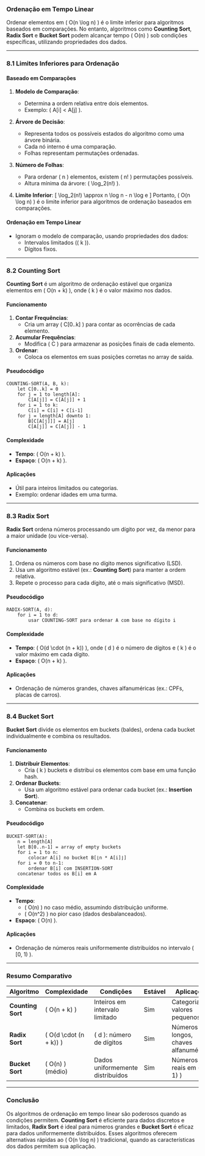### **Ordenação em Tempo Linear**

Ordenar elementos em \( O(n \log n) \) é o limite inferior para algoritmos baseados em comparações. No entanto, algoritmos como **Counting Sort**, **Radix Sort** e **Bucket Sort** podem alcançar tempo \( O(n) \) sob condições específicas, utilizando propriedades dos dados.

---

### **8.1 Limites Inferiores para Ordenação**

#### **Baseado em Comparações**
1. **Modelo de Comparação**:
   - Determina a ordem relativa entre dois elementos.
   - Exemplo: \( A[i] < A[j] \).

2. **Árvore de Decisão**:
   - Representa todos os possíveis estados do algoritmo como uma árvore binária.
   - Cada nó interno é uma comparação.
   - Folhas representam permutações ordenadas.

3. **Número de Folhas**:
   - Para ordenar \( n \) elementos, existem \( n! \) permutações possíveis.
   - Altura mínima da árvore: \( \log_2(n!) \).

4. **Limite Inferior**:
   \[
   \log_2(n!) \approx n \log n - n \log e
   \]
   Portanto, \( O(n \log n) \) é o limite inferior para algoritmos de ordenação baseados em comparações.

#### **Ordenação em Tempo Linear**
- Ignoram o modelo de comparação, usando propriedades dos dados:
  - Intervalos limitados (\( k \)).
  - Dígitos fixos.

---

### **8.2 Counting Sort**

**Counting Sort** é um algoritmo de ordenação estável que organiza elementos em \( O(n + k) \), onde \( k \) é o valor máximo nos dados.

#### **Funcionamento**
1. **Contar Frequências**:
   - Cria um array \( C[0..k] \) para contar as ocorrências de cada elemento.
2. **Acumular Frequências**:
   - Modifica \( C \) para armazenar as posições finais de cada elemento.
3. **Ordenar**:
   - Coloca os elementos em suas posições corretas no array de saída.

#### **Pseudocódigo**
```pseudo
COUNTING-SORT(A, B, k):
    let C[0..k] = 0
    for j = 1 to length[A]:
        C[A[j]] = C[A[j]] + 1
    for i = 1 to k:
        C[i] = C[i] + C[i-1]
    for j = length[A] downto 1:
        B[C[A[j]]] = A[j]
        C[A[j]] = C[A[j]] - 1
```

#### **Complexidade**
- **Tempo**: \( O(n + k) \).
- **Espaço**: \( O(n + k) \).

#### **Aplicações**
- Útil para inteiros limitados ou categorias.
- Exemplo: ordenar idades em uma turma.

---

### **8.3 Radix Sort**

**Radix Sort** ordena números processando um dígito por vez, da menor para a maior unidade (ou vice-versa).

#### **Funcionamento**
1. Ordena os números com base no dígito menos significativo (LSD).
2. Usa um algoritmo estável (ex.: **Counting Sort**) para manter a ordem relativa.
3. Repete o processo para cada dígito, até o mais significativo (MSD).

#### **Pseudocódigo**
```pseudo
RADIX-SORT(A, d):
    for i = 1 to d:
        usar COUNTING-SORT para ordenar A com base no dígito i
```

#### **Complexidade**
- **Tempo**: \( O(d \cdot (n + k)) \), onde \( d \) é o número de dígitos e \( k \) é o valor máximo em cada dígito.
- **Espaço**: \( O(n + k) \).

#### **Aplicações**
- Ordenação de números grandes, chaves alfanuméricas (ex.: CPFs, placas de carros).

---

### **8.4 Bucket Sort**

**Bucket Sort** divide os elementos em buckets (baldes), ordena cada bucket individualmente e combina os resultados.

#### **Funcionamento**
1. **Distribuir Elementos**:
   - Cria \( k \) buckets e distribui os elementos com base em uma função hash.
2. **Ordenar Buckets**:
   - Usa um algoritmo estável para ordenar cada bucket (ex.: **Insertion Sort**).
3. **Concatenar**:
   - Combina os buckets em ordem.

#### **Pseudocódigo**
```pseudo
BUCKET-SORT(A):
    n = length[A]
    let B[0..n-1] = array of empty buckets
    for i = 1 to n:
        colocar A[i] no bucket B[⌊n * A[i]⌋]
    for i = 0 to n-1:
        ordenar B[i] com INSERTION-SORT
    concatenar todos os B[i] em A
```

#### **Complexidade**
- **Tempo**:
  - \( O(n) \) no caso médio, assumindo distribuição uniforme.
  - \( O(n^2) \) no pior caso (dados desbalanceados).
- **Espaço**: \( O(n) \).

#### **Aplicações**
- Ordenação de números reais uniformemente distribuídos no intervalo \( [0, 1) \).

---

### **Resumo Comparativo**

| **Algoritmo**       | **Complexidade**      | **Condições**                   | **Estável** | **Aplicações**                     |
|----------------------|-----------------------|----------------------------------|-------------|-------------------------------------|
| **Counting Sort**    | \( O(n + k) \)       | Inteiros em intervalo limitado  | Sim         | Categorias, valores pequenos       |
| **Radix Sort**       | \( O(d \cdot (n + k)) \) | \( d \): número de dígitos      | Sim         | Números longos, chaves alfanuméricas |
| **Bucket Sort**      | \( O(n) \) (médio)   | Dados uniformemente distribuídos | Sim         | Números reais em \( [0, 1) \)      |

---

### **Conclusão**

Os algoritmos de ordenação em tempo linear são poderosos quando as condições permitem. **Counting Sort** é eficiente para dados discretos e limitados, **Radix Sort** é ideal para números grandes e **Bucket Sort** é eficaz para dados uniformemente distribuídos. Esses algoritmos oferecem alternativas rápidas ao \( O(n \log n) \) tradicional, quando as características dos dados permitem sua aplicação.